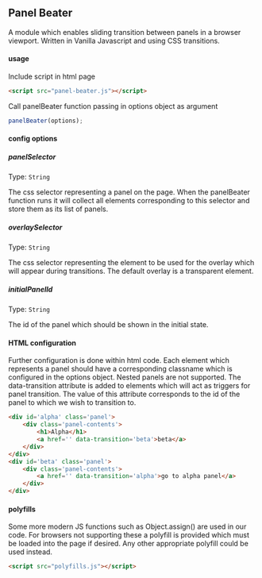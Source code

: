 ## Panel Beater

A module which enables sliding transition between panels in a browser viewport. Written in Vanilla Javascript
and using CSS transitions.

  
#### usage
Include script in html page
```html
<script src="panel-beater.js"></script>
```
  
Call panelBeater function passing in options object as argument
```js
panelBeater(options);
```

#### config options
  
##### panelSelector
Type: `String`
  
The css selector representing a panel on the page. When the panelBeater function runs it will collect all 
elements corresponding to this selector and store them as its list of panels.

##### overlaySelector
Type: `String`

The css selector representing the element to be used for the overlay which will appear during transitions. The default
overlay is a transparent element.

##### initialPanelId
Type: `String`

The id of the panel which should be shown in the initial state.

#### HTML configuration
Further configuration is done within html code. Each element which represents a panel should
have a corresponding classname which is configured in the options object. Nested panels are not supported.
The data-transition attribute is added to elements which will act as triggers for panel transition. The value
of this attribute corresponds to the id of the panel to which we wish to transition to.

```html
<div id='alpha' class='panel'>
    <div class='panel-contents'>
        <h1>Alpha</h1>
        <a href='' data-transition='beta'>beta</a>
    </div>
</div>
<div id='beta' class='panel'>
    <div class='panel-contents'>
        <a href='' data-transition='alpha'>go to alpha panel</a>
    </div>
</div>
```

#### polyfills

Some more modern JS functions such as Object.assign() are used in our code. For browsers not supporting
these a polyfill is provided which must be loaded into the page if desired. Any other appropriate polyfill
could be used instead.
```html
<script src="polyfills.js"></script>
```